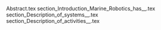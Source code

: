 Abstract.tex
section_Introduction_Marine_Robotics_has__.tex
section_Description_of_systems__.tex
section_Description_of_activities__.tex
